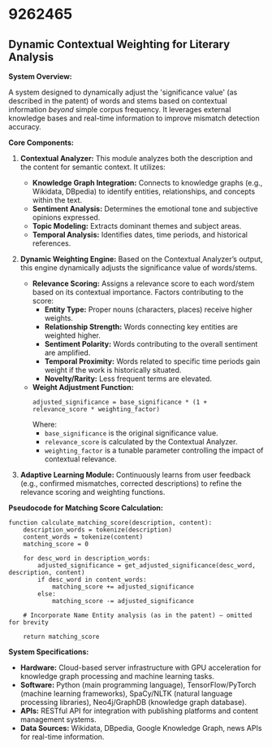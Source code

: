 # 9262465

## Dynamic Contextual Weighting for Literary Analysis

**System Overview:**

A system designed to dynamically adjust the 'significance value' (as described in the patent) of words and stems based on contextual information *beyond* simple corpus frequency. It leverages external knowledge bases and real-time information to improve mismatch detection accuracy.

**Core Components:**

1.  **Contextual Analyzer:** This module analyzes both the description and the content for semantic context. It utilizes:
    *   **Knowledge Graph Integration:** Connects to knowledge graphs (e.g., Wikidata, DBpedia) to identify entities, relationships, and concepts within the text.
    *   **Sentiment Analysis:** Determines the emotional tone and subjective opinions expressed.
    *   **Topic Modeling:** Extracts dominant themes and subject areas.
    *   **Temporal Analysis:** Identifies dates, time periods, and historical references.

2.  **Dynamic Weighting Engine:** Based on the Contextual Analyzer’s output, this engine dynamically adjusts the significance value of words/stems. 

    *   **Relevance Scoring:** Assigns a relevance score to each word/stem based on its contextual importance. Factors contributing to the score:
        *   **Entity Type:**  Proper nouns (characters, places) receive higher weights.
        *   **Relationship Strength:** Words connecting key entities are weighted higher.
        *   **Sentiment Polarity:** Words contributing to the overall sentiment are amplified.
        *   **Temporal Proximity:** Words related to specific time periods gain weight if the work is historically situated.
        *   **Novelty/Rarity:** Less frequent terms are elevated.
    *   **Weight Adjustment Function:**
        ```
        adjusted_significance = base_significance * (1 + relevance_score * weighting_factor)
        ```
        Where:
        *   `base_significance` is the original significance value.
        *   `relevance_score` is calculated by the Contextual Analyzer.
        *   `weighting_factor` is a tunable parameter controlling the impact of contextual relevance.

3.  **Adaptive Learning Module:** Continuously learns from user feedback (e.g., confirmed mismatches, corrected descriptions) to refine the relevance scoring and weighting functions.

**Pseudocode for Matching Score Calculation:**

```
function calculate_matching_score(description, content):
    description_words = tokenize(description)
    content_words = tokenize(content)
    matching_score = 0

    for desc_word in description_words:
        adjusted_significance = get_adjusted_significance(desc_word, description, content)
        if desc_word in content_words:
            matching_score += adjusted_significance
        else:
            matching_score -= adjusted_significance

    # Incorporate Name Entity analysis (as in the patent) – omitted for brevity

    return matching_score
```

**System Specifications:**

*   **Hardware:** Cloud-based server infrastructure with GPU acceleration for knowledge graph processing and machine learning tasks.
*   **Software:** Python (main programming language), TensorFlow/PyTorch (machine learning frameworks), SpaCy/NLTK (natural language processing libraries), Neo4j/GraphDB (knowledge graph database).
*   **APIs:** RESTful API for integration with publishing platforms and content management systems.
*   **Data Sources:** Wikidata, DBpedia, Google Knowledge Graph, news APIs for real-time information.